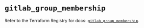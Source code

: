 # `gitlab_group_membership`

Refer to the Terraform Registry for docs: [`gitlab_group_membership`](https://registry.terraform.io/providers/gitlabhq/gitlab/17.4.0/docs/resources/group_membership).
